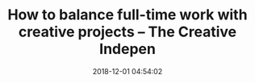 ---
date: 2018-12-01 04:54:02
link:
  source: pocket
  source_url: https://getpocket.com
  text: "How to balance full-time work with creative projects \u2013 The Creative\
    \ Indepen"
  url: https://thecreativeindependent.com/guides/how-to-balance-full-time-work-with-creative-projects/
slug: how-to-balance-full-time-work-with-creative-projects-the-creative-indepen
source: pocket
title: "How to balance full-time work with creative projects \u2013 The Creative Indepen"
syndicated:
- type: twitter
  url: https://twitter.com/roytang/statuses/1068736751332716544/
---